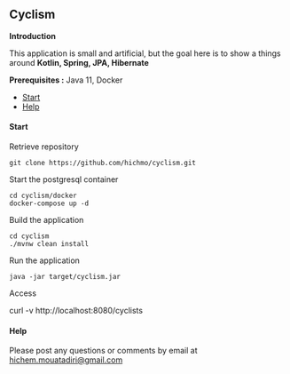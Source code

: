 ## Cyclism

**Introduction**

This application is small and artificial, but the goal here is to show a things around
**Kotlin, Spring, JPA, Hibernate**


**Prerequisites :** Java 11,  Docker

* [Start](#start)
* [Help](#help)

#### Start

Retrieve repository
```
git clone https://github.com/hichmo/cyclism.git
```
Start the postgresql container
```
cd cyclism/docker
docker-compose up -d
```

Build the application
```
cd cyclism
./mvnw clean install
```
Run the application
```
java -jar target/cyclism.jar
```
Access

curl -v http://localhost:8080/cyclists

#### Help
Please post any questions or comments by email at hichem.mouatadiri@gmail.com

